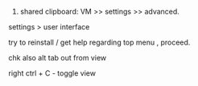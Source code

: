 1. shared clipboard:
VM >> settings >> advanced.

settings > user interface

try to reinstall / get help regarding top menu , proceed.

chk also alt tab out from view


right ctrl + C - toggle view


